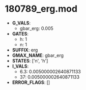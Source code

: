 # 180789_erg.mod

- **G_VALS**:
  - gbar_erg: 0.005
- **GATES**:
  - h: 1
  - n: 1
- **SUFFIX**: erg
- **GMAX_NAME**: gbar_erg
- **STATES**: ['n', 'h']
- **I_VALS**:
  - 6.3: 0.005000002640871133
  - 37: 0.005000002640871133
- **ERROR_FLAGS**: []
